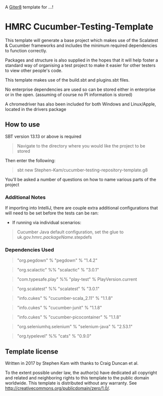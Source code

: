 A [Giter8][g8] template for ...!

<h1>HMRC Cucumber-Testing-Template</h1>


This template will generate a base project which makes use of the Scalatest & Cucumber frameworks
and includes the minimum required dependencies to function correctly.

Packages and structure is also supplied in the hopes that it will help foster a standard way of organising a test project
to make it easier for other testers to view other people's code.

This template makes use of the build.sbt and plugins.sbt files.

No enterprise dependencies are used so can be stored either in enterprise or in the open. (assuming of course no PI information is stored)

A chromedriver has also been included for both Windows and Linux/Apple, located in the drivers package

<h2>How to use</h2>

SBT version 13.13 or above is required

>Navigate to the directory where you would like the project to be stored

Then enter the following:

>sbt new Stephen-Kam/cucumber-testing-repository-template.g8

You'll be asked a number of questions on how to name various parts of the project

<h3>Additional Notes</h3>

If importing into IntelliJ, there are couple extra additional configurations that will need to be set before the tests can be ran:

- If running via individual scenarios:

>Cucumber Java default configuration, set the glue to uk.gov.hmrc.$packageName$.stepdefs

<h3>Dependencies Used</h3>

>  "org.pegdown" % "pegdown" % "1.4.2"
 
>   "org.scalactic" %% "scalactic" % "3.0.1" 

>   "com.typesafe.play" %% "play-test" % PlayVersion.current

>   "org.scalatest" %% "scalatest" % "3.0.1"

>   "info.cukes" % "cucumber-scala_2.11" % "1.1.8"

>   "info.cukes" % "cucumber-junit" % "1.1.8"

>   "info.cukes" % "cucumber-picocontainer" % "1.1.8"

>   "org.seleniumhq.selenium" % "selenium-java" % "2.53.1"

>   "org.typelevel" %% "cats" % "0.9.0"

<h2>Template license</h2>

Written in 2017 by Stephen Kam
with thanks to Craig Duncan et al.

To the extent possible under law, the author(s) have dedicated all copyright and related
and neighboring rights to this template to the public domain worldwide.
This template is distributed without any warranty. See <http://creativecommons.org/publicdomain/zero/1.0/>.

[g8]: http://www.foundweekends.org/giter8/
